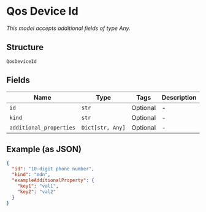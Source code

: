 
# Qos Device Id

*This model accepts additional fields of type Any.*

## Structure

`QosDeviceId`

## Fields

| Name | Type | Tags | Description |
|  --- | --- | --- | --- |
| `id` | `str` | Optional | - |
| `kind` | `str` | Optional | - |
| `additional_properties` | `Dict[str, Any]` | Optional | - |

## Example (as JSON)

```json
{
  "id": "10-digit phone number",
  "kind": "mdn",
  "exampleAdditionalProperty": {
    "key1": "val1",
    "key2": "val2"
  }
}
```

